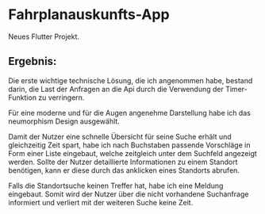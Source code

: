 # Fahrplanauskunfts-App

Neues Flutter Projekt.

## Ergebnis:
Die erste wichtige technische Lösung, die ich angenommen habe, bestand darin, die Last der Anfragen an die Api durch die Verwendung der Timer-Funktion zu verringern.

Für eine moderne und für die Augen angenehme Darstellung habe ich das neumorphism Design ausgewählt. 

Damit der Nutzer eine schnelle Übersicht für seine Suche erhält und gleichzeitig Zeit spart, habe ich nach Buchstaben passende Vorschläge in Form einer Liste eingebaut, welche zeitgleich unter dem Suchfeld angezeigt werden. Sollte der Nutzer detaillierte Informationen zu einem Standort benötigen, kann er diese durch das anklicken eines Standorts abrufen. 

Falls die Standortsuche keinen Treffer hat, habe ich eine Meldung eingebaut. Somit wird der Nutzer über die nicht vorhandene Suchanfrage informiert und verliert mit der weiteren Suche keine Zeit. 




